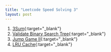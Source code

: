 ```yaml
---
title: "Leetcode Speed Solving 3"
layout: post
---
```


1. [3Sum](https://leetcode.com/problems/3sum/){:target="_blank"}
2. [Validate Binary Search Tree](https://leetcode.com/problems/validate-binary-search-tree/){:target="_blank"}
3. [Jump Game II](https://leetcode.com/problems/jump-game-ii/){:target="_blank"}
4. [LRU Cache](https://leetcode.com/problems/lru-cache/){:target="_blank"}